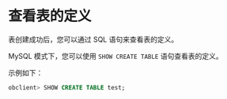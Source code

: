 查看表的定义 
===========================

表创建成功后，您可以通过 SQL 语句来查看表的定义。

MySQL 模式下，您可以使用 `SHOW CREATE TABLE` 语句查看表的定义。

示例如下：

```sql
obclient> SHOW CREATE TABLE test;
```


